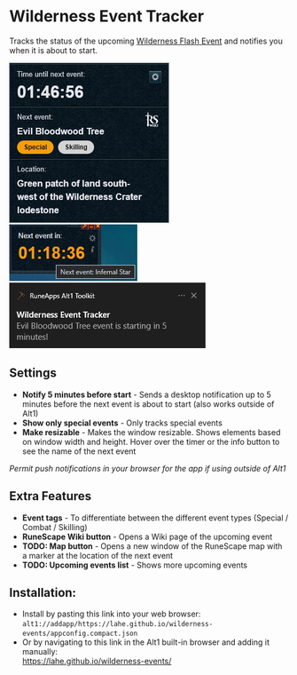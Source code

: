 # Wilderness Event Tracker

Tracks the status of the upcoming [Wilderness Flash Event](https://runescape.wiki/w/Wilderness_Flash_Events) and
notifies you when it is about to start.

![wilderness-events](/public/wildtracker.png)  
![compact](/public/compact.png)  
![notification](/public/notification.png)  

## Settings

- **Notify 5 minutes before start** - Sends a desktop notification up to 5 minutes before the next event is about to
  start (also works outside of Alt1)
- **Show only special events** - Only tracks special events
- **Make resizable** - Makes the window resizable. Shows elements based on window width and height.
  Hover over the timer or the info button to see the name of the next event

*Permit push notifications in your browser for the app if using outside of Alt1*

## Extra Features

- **Event tags** - To differentiate between the different event types (Special / Combat / Skilling)
- **RuneScape Wiki button** - Opens a Wiki page of the upcoming event
- **TODO: Map button** - Opens a new window of the RuneScape map with a marker at the location of the next event
- **TODO: Upcoming events list** - Shows more upcoming events

## Installation:

- Install by pasting this link into your web browser:  
  `alt1://addapp/https://lahe.github.io/wilderness-events/appconfig.compact.json`
- Or by navigating to this link in the Alt1 built-in browser and adding it manually:  
  https://lahe.github.io/wilderness-events/
